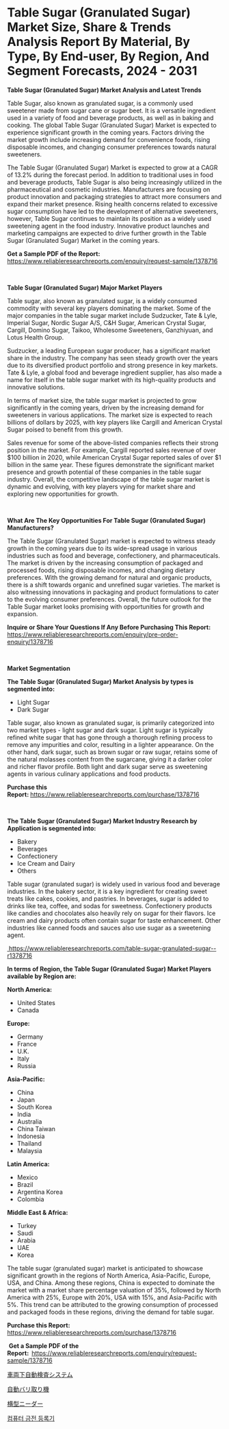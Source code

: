 <p><h1>Table Sugar (Granulated Sugar) Market Size, Share & Trends Analysis Report By Material, By Type, By End-user, By Region, And Segment Forecasts, 2024 - 2031</h1></p><p><strong>Table Sugar (Granulated Sugar) Market Analysis and Latest Trends</strong></p>
<p><p>Table Sugar, also known as granulated sugar, is a commonly used sweetener made from sugar cane or sugar beet. It is a versatile ingredient used in a variety of food and beverage products, as well as in baking and cooking. The global Table Sugar (Granulated Sugar) Market is expected to experience significant growth in the coming years. Factors driving the market growth include increasing demand for convenience foods, rising disposable incomes, and changing consumer preferences towards natural sweeteners.</p><p>The Table Sugar (Granulated Sugar) Market is expected to grow at a CAGR of 13.2% during the forecast period. In addition to traditional uses in food and beverage products, Table Sugar is also being increasingly utilized in the pharmaceutical and cosmetic industries. Manufacturers are focusing on product innovation and packaging strategies to attract more consumers and expand their market presence. Rising health concerns related to excessive sugar consumption have led to the development of alternative sweeteners, however, Table Sugar continues to maintain its position as a widely used sweetening agent in the food industry. Innovative product launches and marketing campaigns are expected to drive further growth in the Table Sugar (Granulated Sugar) Market in the coming years.</p></p>
<p><strong>Get a Sample PDF of the Report:&nbsp;</strong> <a href="https://www.reliableresearchreports.com/enquiry/request-sample/1378716">https://www.reliableresearchreports.com/enquiry/request-sample/1378716</a></p>
<p>&nbsp;</p>
<p><strong>Table Sugar (Granulated Sugar) Major Market Players</strong></p>
<p><p>Table sugar, also known as granulated sugar, is a widely consumed commodity with several key players dominating the market. Some of the major companies in the table sugar market include Sudzucker, Tate & Lyle, Imperial Sugar, Nordic Sugar A/S, C&H Sugar, American Crystal Sugar, Cargill, Domino Sugar, Taikoo, Wholesome Sweeteners, Ganzhiyuan, and Lotus Health Group.</p><p>Sudzucker, a leading European sugar producer, has a significant market share in the industry. The company has seen steady growth over the years due to its diversified product portfolio and strong presence in key markets. Tate & Lyle, a global food and beverage ingredient supplier, has also made a name for itself in the table sugar market with its high-quality products and innovative solutions.</p><p>In terms of market size, the table sugar market is projected to grow significantly in the coming years, driven by the increasing demand for sweeteners in various applications. The market size is expected to reach billions of dollars by 2025, with key players like Cargill and American Crystal Sugar poised to benefit from this growth.</p><p>Sales revenue for some of the above-listed companies reflects their strong position in the market. For example, Cargill reported sales revenue of over $100 billion in 2020, while American Crystal Sugar reported sales of over $1 billion in the same year. These figures demonstrate the significant market presence and growth potential of these companies in the table sugar industry. Overall, the competitive landscape of the table sugar market is dynamic and evolving, with key players vying for market share and exploring new opportunities for growth.</p></p>
<p>&nbsp;</p>
<p><strong>What Are The Key Opportunities For Table Sugar (Granulated Sugar) Manufacturers?</strong></p>
<p><p>The Table Sugar (Granulated Sugar) market is expected to witness steady growth in the coming years due to its wide-spread usage in various industries such as food and beverage, confectionery, and pharmaceuticals. The market is driven by the increasing consumption of packaged and processed foods, rising disposable incomes, and changing dietary preferences. With the growing demand for natural and organic products, there is a shift towards organic and unrefined sugar varieties. The market is also witnessing innovations in packaging and product formulations to cater to the evolving consumer preferences. Overall, the future outlook for the Table Sugar market looks promising with opportunities for growth and expansion.</p></p>
<p><strong>Inquire or Share Your Questions If Any Before Purchasing This Report:</strong> <a href="https://www.reliableresearchreports.com/enquiry/pre-order-enquiry/1378716">https://www.reliableresearchreports.com/enquiry/pre-order-enquiry/1378716</a></p>
<p>&nbsp;</p>
<p><strong>Market Segmentation</strong></p>
<p><strong>The Table Sugar (Granulated Sugar) Market Analysis by types is segmented into:</strong></p>
<p><ul><li>Light Sugar</li><li>Dark Sugar</li></ul></p>
<p><p>Table sugar, also known as granulated sugar, is primarily categorized into two market types - light sugar and dark sugar. Light sugar is typically refined white sugar that has gone through a thorough refining process to remove any impurities and color, resulting in a lighter appearance. On the other hand, dark sugar, such as brown sugar or raw sugar, retains some of the natural molasses content from the sugarcane, giving it a darker color and richer flavor profile. Both light and dark sugar serve as sweetening agents in various culinary applications and food products.</p></p>
<p><strong>Purchase this Report:&nbsp;</strong><a href="https://www.reliableresearchreports.com/purchase/1378716">https://www.reliableresearchreports.com/purchase/1378716</a></p>
<p>&nbsp;</p>
<p><strong>The Table Sugar (Granulated Sugar) Market Industry Research by Application is segmented into:</strong></p>
<p><ul><li>Bakery</li><li>Beverages</li><li>Confectionery</li><li>Ice Cream and Dairy</li><li>Others</li></ul></p>
<p><p>Table sugar (granulated sugar) is widely used in various food and beverage industries. In the bakery sector, it is a key ingredient for creating sweet treats like cakes, cookies, and pastries. In beverages, sugar is added to drinks like tea, coffee, and sodas for sweetness. Confectionery products like candies and chocolates also heavily rely on sugar for their flavors. Ice cream and dairy products often contain sugar for taste enhancement. Other industries like canned foods and sauces also use sugar as a sweetening agent.</p></p>
<p><a href="https://www.reliableresearchreports.com/table-sugar-granulated-sugar--r1378716">&nbsp;https://www.reliableresearchreports.com/table-sugar-granulated-sugar--r1378716</a></p>
<p><strong>In terms of Region, the Table Sugar (Granulated Sugar) Market Players available by Region are:</strong></p>
<p>
    <p> <strong> North America: </strong>
        <ul>
            <li>United States</li>
            <li>Canada</li>
        </ul>
        </p> 
    <p> <strong> Europe: </strong>
        <ul>
            <li>Germany</li>
            <li>France</li>
            <li>U.K.</li>
            <li>Italy</li>
            <li>Russia</li>
        </ul>
        </p> 
    <p> <strong> Asia-Pacific: </strong>
        <ul>
            <li>China</li>
            <li>Japan</li>
            <li>South Korea</li>
            <li>India</li>
            <li>Australia</li>
            <li>China Taiwan</li>
            <li>Indonesia</li>
            <li>Thailand</li>
            <li>Malaysia</li>
        </ul>
        </p> 
    <p> <strong> Latin America: </strong>
        <ul>
            <li>Mexico</li>
            <li>Brazil</li>
            <li>Argentina Korea</li>
            <li>Colombia</li>
        </ul>
        </p> 
    <p> <strong> Middle East & Africa: </strong>
        <ul>
            <li>Turkey</li>
            <li>Saudi</li>
            <li>Arabia</li>
            <li>UAE</li>
            <li>Korea</li>
        </ul>
    </p>
    </p>
<p><p>The table sugar (granulated sugar) market is anticipated to showcase significant growth in the regions of North America, Asia-Pacific, Europe, USA, and China. Among these regions, China is expected to dominate the market with a market share percentage valuation of 35%, followed by North America with 25%, Europe with 20%, USA with 15%, and Asia-Pacific with 5%. This trend can be attributed to the growing consumption of processed and packaged foods in these regions, driving the demand for table sugar.</p></p>
<p><strong>Purchase this Report: </strong><a href="https://www.reliableresearchreports.com/purchase/1378716">https://www.reliableresearchreports.com/purchase/1378716</a></p>
<p>&nbsp;<strong>Get a Sample PDF of the Report:&nbsp;&nbsp;</strong><a href="https://www.reliableresearchreports.com/enquiry/request-sample/1378716">https://www.reliableresearchreports.com/enquiry/request-sample/1378716</a></p>
<p><strong></strong></p>
<p><p><a href="https://medium.com/@lonnierami89675202/%E8%87%AA%E5%8B%95%E8%BB%8A%E4%B8%A1%E6%A4%9C%E6%9F%BB%E3%82%B7%E3%82%B9%E3%83%86%E3%83%A0%E5%B8%82%E5%A0%B4-%E6%88%90%E5%8A%9F%E3%81%99%E3%82%8B%E3%83%93%E3%82%B8%E3%83%8D%E3%82%B9%E6%88%A6%E7%95%A5%E3%81%AE%E9%8D%B52031%E5%B9%B4%E3%81%BE%E3%81%A7%E3%81%AE%E4%BA%88%E6%B8%AC-9eaf3786562b">車両下自動検査システム</a></p><p><a href="https://github.com/SarahFahey88/Market-Research-Report-List-1/blob/main/438039919468.md">自動バリ取り機</a></p><p><a href="https://medium.com/@luckeycorbin/%E3%83%9B%E3%83%AA%E3%82%BE%E3%83%B3%E3%82%BF%E3%83%AB%E3%83%8B%E3%83%BC%E3%83%80%E3%83%BC%E5%B8%82%E5%A0%B4%E3%83%AC%E3%83%9D%E3%83%BC%E3%83%88%E3%81%AF-%E3%81%93%E3%81%AE%E5%B8%82%E5%A0%B4%E3%81%AE%E6%9C%80%E6%96%B0%E3%81%AE%E3%83%88%E3%83%AC%E3%83%B3%E3%83%89%E3%82%84%E6%88%90%E9%95%B7%E6%A9%9F%E4%BC%9A%E3%82%92%E6%98%8E%E3%82%89%E3%81%8B%E3%81%AB%E3%81%97%E3%81%BE%E3%81%99-c7eb126be330">横型ニーダー</a></p><p><a href="https://medium.com/@juliastanley2022/%EC%BB%B4%ED%93%A8%ED%84%B0%ED%99%94%EB%90%9C-%ED%98%84%EA%B8%88-%EB%93%B1%EB%A1%9D%EA%B8%B0-%EC%8B%9C%EC%9E%A5-%EB%B6%84%EC%84%9D-%EA%B8%80%EB%A1%9C%EB%B2%8C-%EC%82%B0%EC%97%85-%EC%A0%84%EB%A7%9D-%EB%B0%8F-%EC%98%88%EC%B8%A1-2024%EB%85%84%EB%B6%80%ED%84%B0-2031%EB%85%84-82b4ff95b9ea">컴퓨터 금전 등록기</a></p></p>